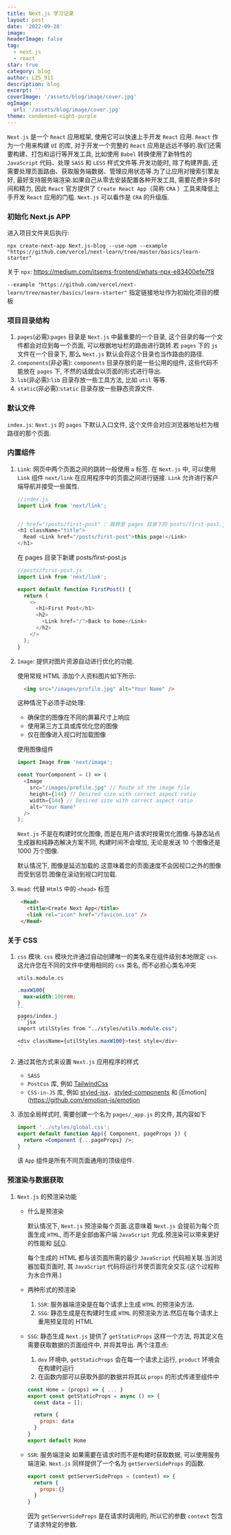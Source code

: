 ```yaml
---
title: Next.js 学习记录
layout: post
date: '2022-09-28'
image:
headerImage: false
tag:
  - next.js
  - react
star: true
category: blog
author: LZS_911
description: blog
excerpt: ''
coverImage: '/assets/blog/image/cover.jpg'
ogImage:
  url: '/assets/blog/image/cover.jpg'
theme: condensed-night-purple
---
```


`Next.js` 是一个 `React` 应用框架, 使用它可以快速上手开发 `React` 应用. `React` 作为一个用来构建 `UI` 的库, 对于开发一个完整的 `React` 应用是远远不够的.我们还需要构建、打包和运行等开发工具, 比如使用 `Babel` 转换使用了新特性的 `JavaScript` 代码、处理 `SASS` 和 `LESS` 样式文件等.开发功能时, 除了构建界面, 还需要处理页面路由、获取服务端数据、管理应用状态等.为了让应用对搜索引擎友好, 最好支持服务端渲染.如果自己从零去安装配置各种开发工具, 需要花费许多时间和精力, 因此 `React` 官方提供了 `Create React App`（简称 `CRA` ）工具来降低上手开发 `React` 应用的门槛. `Next.js` 可以看作是 `CRA` 的升级版.

### 初始化 Next.js APP

进入项目文件夹后执行:

`npx create-next-app Next.js-blog --use-npm --example "https://github.com/vercel/next-learn/tree/master/basics/learn-starter"`

关于 `npx`: <https://medium.com/itsems-frontend/whats-npx-e83400efe7f8>

`--example "https://github.com/vercel/next-learn/tree/master/basics/learn-starter"` 指定链接地址作为初始化项目的模板

### 项目目录结构

1. `pages`(必需):`pages` 目录是 `Next.js` 中最重要的一个目录, 这个目录的每一个文件都会对应到每一个页面, 可以根据地址栏的路由进行跳转.若 `pages` 下的 `js` 文件在一个目录下, 那么 `Next.js` 默认会将这个目录也当作路由的路径.
2. `components`(非必需): `components` 目录存放的是一些公用的组件, 这些代码不能放在 `pages` 下, 不然的话就会以页面的形式进行导出.
3. `lib`(非必需):`lib` 目录存放一些工具方法, 比如 `util` 等等.
4. `static`(非必需):`static` 目录存放一些静态资源文件.

### 默认文件

`index.js`: `Next.js` 的 `pages` 下默认入口文件, 这个文件会对应浏览器地址栏为根路径的那个页面.

### 内置组件

1. `Link`: 网页中两个页面之间的跳转一般使用 `a` 标签. 在 `Next.js` 中, 可以使用 `Link` 组件 `next/link` 在应用程序中的页面之间进行链接. `Link` 允许进行客户端导航并接受一些属性.

   ```JavaScript
   //index.js
   import Link from 'next/link';


   // href="/posts/first-post" : 跳转至 pages 目录下的 posts/first-post.js
   <h1 className="title">
     Read <Link href="/posts/first-post">this page!</Link>
   </h1>
   ```

   在 pages 目录下新建 posts/first-post.js

   ```JavaScript
   //posts/first-post.js
   import Link from 'next/link';

   export default function FirstPost() {
     return (
       <>
         <h1>First Post</h1>
         <h2>
           <Link href="/">Back to home</Link>
         </h2>
       </>
     );
   }
   ```

2. `Image`: 提供对图片资源自动进行优化的功能.

   使用常规 HTML 添加个人资料图片如下所示:

   ```HTML
     <img src="/images/profile.jpg" alt="Your Name" />
   ```

   这种情况下必须手动处理:

   - 确保您的图像在不同的屏幕尺寸上响应
   - 使用第三方工具或库优化您的图像
   - 仅在图像进入视口时加载图像

   使用图像组件

   ```JavaScript
   import Image from 'next/image';

   const YourComponent = () => (
     <Image
       src="/images/profile.jpg" // Route of the image file
       height={144} // Desired size with correct aspect ratio
       width={144} // Desired size with correct aspect ratio
       alt="Your Name"
     />
   );
   ```

   `Next.js` 不是在构建时优化图像, 而是在用户请求时按需优化图像.与静态站点生成器和纯静态解决方案不同, 构建时间不会增加, 无论是发送 10 个图像还是 1000 万个图像.

   默认情况下, 图像是延迟加载的.这意味着您的页面速度不会因视口之外的图像而受到惩罚.图像在滚动到视口时加载.

3. `Head`: 代替 `Html5` 中的 `<head>` 标签

   ```Html
    <Head>
      <title>Create Next App</title>
      <link rel="icon" href="/favicon.ico" />
    </Head>
   ```

### 关于 CSS

1. `css` 模块. `css` 模块允许通过自动创建唯一的类名来在组件级别本地限定 `css`. 这允许您在不同的文件中使用相同的 `css` 类名, 而不必担心类名冲突

   `utils.module.cs`

   ````css
   .maxW100{
     max-width:100rem;
   }
   ``
   pages/index.j
   ```jsx
   import utilStyles from "../styles/utils.module.css";

   <div className={utilStyles.maxW100}>test style</div>
   ``

   ````

2. 通过其他方式来设置 `Next.js` 应用程序的样式
   - `SASS`
   - `PostCss` 库, 例如 [TailwindCss](https://tailwindcss.com/docs/installation)
   - `CSS-in-JS` 库, 例如 [styled-jsx](https://nextjs.org/blog/styling-next-with-styled-jsx)、[styled-components](https://styled-components.com/) 和 [Emotion](<https://github.com/emotion-js/emotion>
3. 添加全局样式时, 需要创建一个名为 `pages/_app.js` 的文件, 其内容如下

   ```jsx
   import '../styles/global.css';
   export default function App({ Component, pageProps }) {
     return <Component {...pageProps} />;
   }
   ```

   该 `App` 组件是所有不同页面通用的顶级组件.

### 预渲染与数据获取

1. `Next.js` 的预渲染功能

   - 什么是预渲染

     默认情况下, `Next.js` 预渲染每个页面.这意味着 `Next.js` 会提前为每个页面生成 `HTML`, 而不是全部由客户端 `JavaScript` 完成.预渲染可以带来更好的性能和 [SEO](https://zh.wikipedia.org/wiki/%E6%90%9C%E5%B0%8B%E5%BC%95%E6%93%8E%E6%9C%80%E4%BD%B3%E5%8C%96).

     每个生成的 HTML 都与该页面所需的最少 `JavaScript` 代码相关联.当浏览器加载页面时, 其 `JavaScript` 代码将运行并使页面完全交互.(这个过程称为水合作用.)

   - 两种形式的预渲染

     1. `SSR`: 服务器端渲染是在每个请求上生成 `HTML` 的预渲染方法.
     2. `SSG`: 静态生成是在构建时生成 `HTML` 的预渲染方法.然后在每个请求上重用预呈现的 HTML

   - `SSG`: 静态生成
     `Next.js` 提供了 `getStaticProps` 这样一个方法, 将其定义在需要获取数据的页面组件中, 并将其导出.
     两个注意点:

     1. `dev` 环境中, `getStaticProps` 会在每一个请求上运行, `product` 环境会在构建时运行
     2. 在函数内部可以获取外部的数据并将其以 `props` 的形式传递至组件中

     ```jsx
     const Home = (props) => { ... }
     export const getStaticProps = async () => {
       const data = [];

       return {
         props: data
       }
     }
     export default Home
     ```

   - `SSR`: 服务端渲染
     如果需要在请求时而不是构建时获取数据, 可以使用服务端渲染. `Next.js` 同样提供了一个名为 `getServerSideProps` 的函数.

     ```JavaScript
     export const getServerSideProps = (context) => {
       return {
         props:{}
       }
     }
     ```

     因为 `getServerSideProps` 是在请求时调用的, 所以它的参数 `context` 包含了请求特定的参数.
